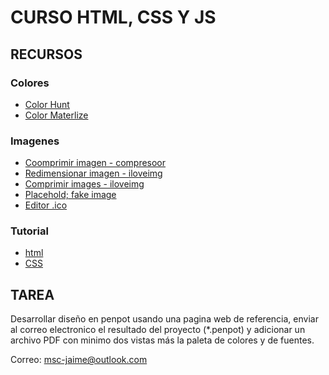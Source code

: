 # CURSO HTML, CSS Y JS 

## RECURSOS

### Colores

- [Color Hunt](https://colorhunt.co/)
- [Color Materlize](https://materializecss.com/color.html)

### Imagenes 

- [Coomprimir imagen - compresoor](https://compressor.io/)
- [Redimensionar imagen - iloveimg](https://www.iloveimg.com/es/redimensionar-imagen)
- [Comprimir images -  iloveimg](https://www.iloveimg.com/es/comprimir-imagen)
- [Placehold; fake image](https://placehold.co/1200x400)
- [Editor .ico](https://www.xiconeditor.com/)

### Tutorial

- [html](https://www.w3schools.com/html/default.asp)
- [CSS](https://www.w3schools.com/css/default.asp)

## TAREA

Desarrollar diseño en penpot usando una pagina web de referencia, enviar al correo electronico el resultado del proyecto (*.penpot) y adicionar un archivo PDF con minimo dos vistas más la paleta de colores y de fuentes.

Correo: msc-jaime@outlook.com